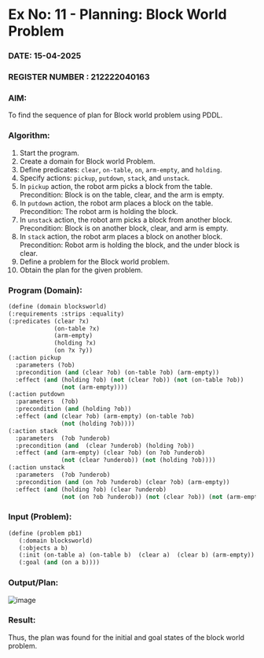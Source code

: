 # Ex No: 11 -  Planning: Block World Problem  
### DATE: 15-04-2025                                                                           
### REGISTER NUMBER : 212222040163

### AIM: 
To find the sequence of plan for Block world problem using PDDL.

### Algorithm:
1. Start the program.  
2. Create a domain for Block world Problem.  
3. Define predicates: `clear`, `on-table`, `on`, `arm-empty`, and `holding`.  
4. Specify actions: `pickup`, `putdown`, `stack`, and `unstack`.  
5. In `pickup` action, the robot arm picks a block from the table.  
   Precondition: Block is on the table, clear, and the arm is empty.  
6. In `putdown` action, the robot arm places a block on the table.  
   Precondition: The robot arm is holding the block.  
7. In `unstack` action, the robot arm picks a block from another block.  
   Precondition: Block is on another block, clear, and arm is empty.  
8. In `stack` action, the robot arm places a block on another block.  
   Precondition: Robot arm is holding the block, and the under block is clear.  
9. Define a problem for the Block world problem.  
10. Obtain the plan for the given problem.

### Program (Domain):
```lisp
(define (domain blocksworld)
(:requirements :strips :equality)
(:predicates (clear ?x)
             (on-table ?x)
             (arm-empty)
             (holding ?x)
             (on ?x ?y))
(:action pickup
  :parameters (?ob)
  :precondition (and (clear ?ob) (on-table ?ob) (arm-empty))
  :effect (and (holding ?ob) (not (clear ?ob)) (not (on-table ?ob)) 
               (not (arm-empty))))
(:action putdown
  :parameters  (?ob)
  :precondition (and (holding ?ob))
  :effect (and (clear ?ob) (arm-empty) (on-table ?ob) 
               (not (holding ?ob))))
(:action stack
  :parameters  (?ob ?underob)
  :precondition (and  (clear ?underob) (holding ?ob))
  :effect (and (arm-empty) (clear ?ob) (on ?ob ?underob)
               (not (clear ?underob)) (not (holding ?ob))))
(:action unstack
  :parameters  (?ob ?underob)
  :precondition (and (on ?ob ?underob) (clear ?ob) (arm-empty))
  :effect (and (holding ?ob) (clear ?underob)
               (not (on ?ob ?underob)) (not (clear ?ob)) (not (arm-empty)))))
```

### Input (Problem):
```lisp
(define (problem pb1)
   (:domain blocksworld)
   (:objects a b)
   (:init (on-table a) (on-table b)  (clear a)  (clear b) (arm-empty))
   (:goal (and (on a b))))
```

### Output/Plan:
![image](https://github.com/user-attachments/assets/8132138e-ae5e-4b44-b7c9-6c6d0520ec1d)


### Result:
Thus, the plan was found for the initial and goal states of the block world problem.
